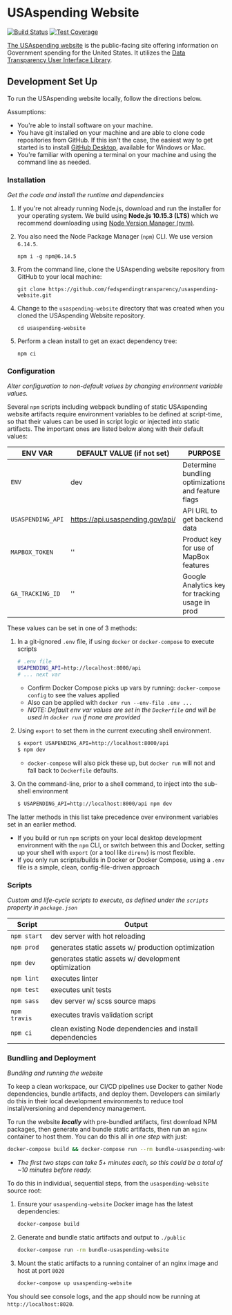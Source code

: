 # USAspending Website

[![Build Status](https://travis-ci.com/fedspendingtransparency/usaspending-website.svg?branch=dev)](https://travis-ci.com/fedspendingtransparency/usaspending-website) [![Test Coverage](https://codeclimate.com/github/fedspendingtransparency/usaspending-website/badges/coverage.svg)](https://codeclimate.com/github/fedspendingtransparency/usaspending-website/coverage)

[The USAspending website](https://www.usaspending.gov/) is the public-facing site offering information on Government spending for the United States. It utilizes the [Data Transparency User Interface Library](https://github.com/fedspendingtransparency/data-transparency-ui).

## Development Set Up
To run the USAspending website locally, follow the directions below.

Assumptions:

* You're able to install software on your machine.
* You have git installed on your machine and are able to clone code repositories from GitHub. If this isn't the case, the easiest way to get started is to install [GitHub Desktop](https://desktop.github.com/ "GitHub desktop"), available for Windows or Mac.
* You're familiar with opening a terminal on your machine and using the command line as needed.

### Installation
_Get the code and install the runtime and dependencies_

1. If you're not already running Node.js, download and run the installer for your operating system. We build using **Node.js 10.15.3 (LTS)** which we recommend downloading using [Node Version Manager (nvm)](https://github.com/nvm-sh/nvm).
2. You also need the Node Package Manager (`npm`) CLI. We use version `6.14.5`.

    ```shell
    npm i -g npm@6.14.5
    ```
3. From the command line, clone the USAspending website repository from GitHub to your local machine:

    ```shell
    git clone https://github.com/fedspendingtransparency/usaspending-website.git
    ```
4. Change to the `usaspending-website` directory that was created when you cloned the USAspending Website repository.

    ```shell
    cd usaspending-website
    ```

5. Perform a clean install to get an exact dependency tree:

    ```shell
    npm ci
    ```

### Configuration
_Alter configuration to non-default values by changing environment variable values._

Several `npm` scripts including webpack bundling of static USAspending website artifacts require environment variables to be defined at script-time, so that their values can be used in script logic or injected into static artifacts. The important ones are listed below along with their default values:

| ENV VAR           | DEFAULT VALUE (if not set)       | PURPOSE 
|-------------------|----------------------------------|----------------------------------------------------|
| `ENV`             | dev                              | Determine bundling optimizations and feature flags | 
| `USASPENDING_API` | https://api.usaspending.gov/api/ | API URL to get backend data                        |
| `MAPBOX_TOKEN`    | ''                               | Product key for use of MapBox features             |
| `GA_TRACKING_ID`  | ''                               | Google Analytics key for tracking usage in prod    |

These values can be set in one of 3 methods:

1. In a git-ignored `.env` file, if using `docker` or `docker-compose` to execute scripts 

    ```bash
    # .env file
    USAPENDING_API=http://localhost:8000/api
    # ... next var
    ```
    - Confirm Docker Compose picks up vars by running: `docker-compose config` to see the values applied
    - Also can be applied with `docker run --env-file .env ...`
    - _NOTE: Default env var values are set in the `Dockerfile` and will be used in `docker run` if none are provided_
2. Using `export` to set them in the current executing shell environment.

    ```bash
    $ export USAPENDING_API=http://localhost:8000/api
    $ npm dev
    ```
    - `docker-compose` will also pick these up, but `docker run` will not and fall back to `Dockerfile` defaults.
3. On the command-line, prior to a shell command, to inject into the sub-shell environment

    ```bash
    $ USAPENDING_API=http://localhost:8000/api npm dev
    ```

The latter methods in this list take precedence over environment variables set in an earlier method. 
- If you build or run `npm` scripts on your local desktop development environment with the `npm` CLI, or switch between this and Docker, setting up your shell with `export` (or a tool like `direnv`) is most flexible. 
- If you only run scripts/builds in Docker or Docker Compose, using a `.env` file is a simple, clean, config-file-driven approach 

### Scripts
_Custom and life-cycle scripts to execute, as defined under the `scripts` property in `package.json`_

| Script       | Output                                                      |
|--------------|-------------------------------------------------------------|
| `npm start`  | dev server with hot reloading                               |
| `npm prod`   | generates static assets w/ production optimization          |
| `npm dev`    | generates static assets w/ development optimization         |
| `npm lint`   | executes linter                                             |
| `npm test`   | executes unit tests                                         |
| `npm sass`   | dev server w/ scss source maps                              |
| `npm travis` | executes travis validation script                           |
| `npm ci`     | clean existing Node dependencies and install dependencies   |

### Bundling and Deployment
_Bundling and running the website_

To keep a clean workspace, our CI/CD pipelines use Docker to gather Node dependencies, bundle artifacts, and deploy them. Developers can similarly do this in their local development environments to reduce tool install/versioning and dependency management.

To run the website _**locally**_ with pre-bundled artifacts, first download NPM packages, then generate and bundle static artifacts, then run an `nginx` container to host them. You can do this all in _one step_ with just:
```bash
docker-compose build && docker-compose run --rm bundle-usaspending-website && docker-compose up usaspending-website
``` 
- _The first two steps can take 5+ minutes each, so this could be a total of ~10 minutes before ready._

To do this in individual, sequential steps, from the `usaspending-website` source root:
1. Ensure your `usaspending-website` Docker image has the latest dependencies:

    ```bash
    docker-compose build
    ```
1. Generate and bundle static artifacts and output to `./public`

    ```bash
    docker-compose run -rm bundle-usaspending-website
    ```
2. Mount the static artifacts to a running container of an nginx image and host at port `8020`

    ```bash
    docker-compose up usaspending-website
    ```

You should see console logs, and the app should now be running at `http://localhost:8020`.
